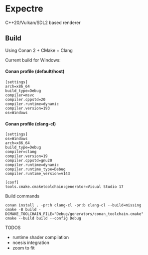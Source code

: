 # Expectre
C++20/Vulkan/SDL2 based renderer


## Build

Using Conan 2 + CMake + Clang

Current build for Windows:
#### Conan profile (default/host)
```
[settings]
arch=x86_64
build_type=Debug
compiler=msvc
compiler.cppstd=20
compiler.runtime=dynamic
compiler.version=193
os=Windows

```

#### Conan profile (clang-cl)
```
[settings]
os=Windows
arch=x86_64
build_type=Debug
compiler=clang
compiler.version=19
compiler.cppstd=gnu20
compiler.runtime=dynamic
compiler.runtime_type=Debug
compiler.runtime_version=v143

[conf]
tools.cmake.cmaketoolchain:generator=Visual Studio 17
```

Build commands
```
conan install . -pr:h clang-cl -pr:b clang-cl --build=missing
cmake -B build -DCMAKE_TOOLCHAIN_FILE="Debug/generators/conan_toolchain.cmake" 
cmake --build build --config Debug
```

TODOS
- runtime shader compilation
- noesis integration
- zoom to fit
